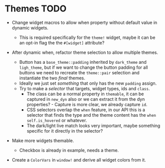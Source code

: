 # Themes TODO

* Change widget macros to allow when property without default value in dynamic widgets.
    - This is required specifically for the `theme!` widget, maybe it can be an opt-in flag the the `#[widget]` attribute?

* After dynamic when, refactor theme selection to allow multiple themes.
    - Button has a `base_theme::padding` inherited by `dark_theme` and `ligh_theme`, but if we want to change the button padding for
      all buttons we need to recreate the `theme::pair` selection and instantiate the two *final* themes.
    - Ideally we just set *something* that only has the new `padding` assign.
    - Try to make a *selector* that targets, widget types, ids and `class`.
        - The class can be a normal property in `themable`, it can be captured in `new_dyn` also or we
            can extract it from the dyn properties?
                - Capture is more clear, we already capture `id`.
        - CSS selectors overlap the `when` feature, in our API this is a selector that finds the type and the theme content
            has the `when self.is_hovered` or whatever.
        - The dark/light live match looks very important, maybe something specific for it directly in the selector?

* Make more widgets themable.
    - Checkbox is already in example, needs a theme.
* Create a `ColorVars` in `window!` and derive all widget colors from it.